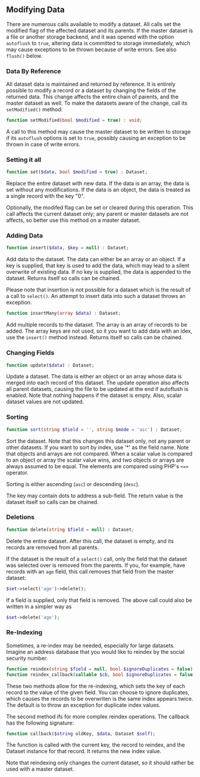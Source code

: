 ## Modifying Data

There are numerous calls available to modify a dataset. All calls set the modified flag of the affected dataset and its parents. If the master dataset is a file or another storage backend, and it was opened with the option `autoflush` to `true`, altering data is committed to storage immediately, which may cause exceptions to be thrown because of write errors. See also `flush()` below.

### Data By Reference

All dataset data is maintained and returned by reference. It is entirely possible to modify a record or a dataset by changing the fields of the returned data. This change affects the entire chain of parents, and the master dataset as well. To make the datasets aware of the change, call its `setModified()` method:

```php
function setModified(bool $modified = true) : void;
```
A call to this method may cause the master dataset to be written to storage if its `autoflush` options is set to `true`, possibly causing an exception to be thrown in case of write errors.

### Setting it all

```php
function set($data, bool $modified = true) : Dataset;
```
Replace the entire dataset with new data. If the data is an array, the data is set without any modifications. If the data is an object, the data is treated as a single record with the key "0".

Optionally, the modifed flag can be set or cleared during this operation. This call affects the current dataset only; any parent or master datasets are not affects, so better use this method on a master dataset.

### Adding Data

```php
function insert($data, $key = null) : Dataset;
```

Add data to the dataset. The data can either be an array or an object. If a key is supplied, that key is used to add the data, which may lead to a silent overwrite of existing data. If no key is supplied, the data is appended to the dataset. Returns itself so calls can be chained.

Please note that insertion is not possible for a dataset which is the result of a call to `select()`. An attempt to insert data into such a dataset throws an exception.

```php
function insertMany(array $data) : Dataset;
```
Add multiple records to the dataset. The array is an array of records to be added. The array keys are not used, so it you want to add data with an idex, use the `insert()` method instead. Returns itself so calls can be chained.

### Changing Fields

```php
function update($data) : Dataset;
```
Update a dataset. The data is either an object or an array whose data is merged into each record of this dataset. The update operation also affects all parent datasets, causing the file to be updated at the end if autoflush is enabled. Note that nothing happens if the dataset is empty. Also, scalar dataset values are not updated.

### Sorting

```php
function sort(string $field = '', string $mode = 'asc') : Dataset;
```
Sort the dataset. Note that this changes this dataset only, not any parent or other datasets. If you want to sort by index, use '*' as the field name. Note that objects and arrays are not compared. When a scalar value is compared to an object or array the scalar value wins, and two objects or arrays are always assumed to be equal. The elements are compared using PHP's `<=>` operator.

Sorting is either ascending (`asc`) or descending (`desc`).

The key may contain dots to address a sub-field. The return value is the dataset itself so calls can be chained.

### Deletions

```php
function delete(string $field = null) : Dataset;
```
Delete the entire dataset. After this call, the dataset is empty, and its records are removed from all parents.

If the dataset is the result of a `select()` call, only the field that the dataset was selected over is removed from the parents. If you, for example, have records with an `age` field, this call removes that field from the master dataset:

```php
$set->select('age')->delete();
```
If a field is supplied, only that field is removed. The above call could also be written in a simpler way as
```php
$set->delete('age');
```
### Re-Indexing

Sometimes, a re-index may be needed, especially for large datasets. Imagine an address database that you would like to reindex by the social security number.
```php
function reindex(string $field = null, bool $ignoreDuplicates = false) : Dataset;
function reindex_callback(callable $cb, bool $ignoreDuplicates = false) : Dataset;
```
These two methods allow for the re-indexing, which sets the key of each record to the value of the given field. You can choose to ignore duplicates, which causes the records to be overwriten is the same index appears twice. The default is to throw an exception for duplicate index values.

The second method ifs for more complex reindex operations. The callback has the following signature:
```php
function callback($string oldKey, $data, Dataset $self);
```
The function is called with the current key, the record to reindex, and the Dataset instance for that record. It returns the new index value.

Note that reindexing only changes the current dataset, so it should rather be used with a master dataset.
